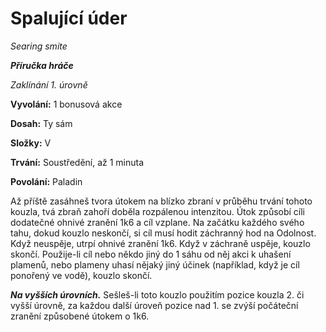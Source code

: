 # Spalující úder

*Searing smite*

***Příručka hráče***

*Zaklínání 1. úrovně*

**Vyvolání:** 1 bonusová akce

**Dosah:** Ty sám

**Složky:** V

**Trvání:** Soustředění, až 1 minuta

**Povolání:** Paladin

Až příště zasáhneš tvora útokem na blízko zbraní v průběhu trvání tohoto kouzla, tvá zbraň zahoří doběla rozpálenou intenzitou. Útok způsobí cíli dodatečné ohnivé zranění 1k6 a cíl vzplane. Na začátku každého svého tahu, dokud kouzlo neskončí, si cíl musí hodit záchranný hod na Odolnost. Když neuspěje, utrpí ohnivé zranění 1k6. Když v záchraně uspěje, kouzlo skončí. Použije-li cíl nebo někdo jiný do 1 sáhu od něj akci k uhašení plamenů, nebo plameny uhasí nějaký jiný účinek (například, když je cíl ponořený ve vodě), kouzlo skončí.

***Na vyšších úrovních.*** Sešleš-li toto kouzlo použitím pozice kouzla 2. či vyšší úrovně, za každou další úroveň pozice nad 1. se zvýší počáteční zranění způsobené útokem o 1k6.